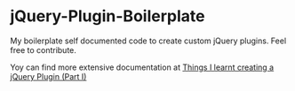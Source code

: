 jQuery-Plugin-Boilerplate
=========================

My boilerplate self documented code to create custom jQuery plugins.
Feel free to contribute.

Yoy can find more extensive documentation at [Things I learnt creating a jQuery Plugin (Part I)](http://acuriousanimal.com/blog/2013/01/15/things-i-learned-creating-a-jquery-plugin-part-i/)

